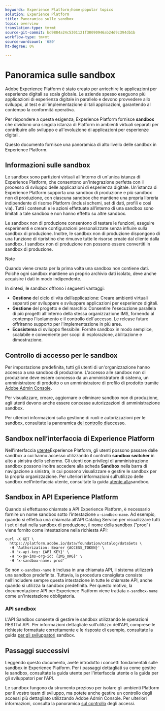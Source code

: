 ```yaml
---
keywords: Experience Platform;home;popular topics
solution: Experience Platform
title: Panoramica sulle sandbox
topic: overview
translation-type: tm+mt
source-git-commit: bd9884a24c5301121f30090946ab24d9c394db1b
workflow-type: tm+mt
source-wordcount: '680'
ht-degree: 0%

---
```



# Panoramica sulle sandbox

 Adobe Experience Platform è stato creato per arricchire le applicazioni per esperienze digitali su scala globale. Le aziende spesso eseguono più applicazioni di esperienza digitale in parallelo e devono provvedere allo sviluppo, al test e all&#39;implementazione di tali applicazioni, garantendo al contempo la conformità operativa.

Per rispondere a questa esigenza,  Experience Platform fornisce **sandbox** che dividono una singola istanza di Platform in ambienti virtuali separati per contribuire allo sviluppo e all&#39;evoluzione di applicazioni per esperienze digitali.

Questo documento fornisce una panoramica di alto livello delle sandbox in  Experience Platform.

## Informazioni sulle sandbox

Le sandbox sono partizioni virtuali all&#39;interno di un&#39;unica istanza di  Experience Platform, che consentono un&#39;integrazione perfetta con il processo di sviluppo delle applicazioni di esperienza digitale. Un&#39;istanza di Experience Platform  supporta una sandbox di produzione e più sandbox non di produzione, con ciascuna sandbox che mantiene una propria libreria indipendente di risorse Platform (inclusi schemi, set di dati, profili e così via).  Tutti i contenuti e le azioni effettuate all’interno di una sandbox sono limitati a tale sandbox e non hanno effetto su altre sandbox.

Le sandbox non di produzione consentono di testare le funzioni, eseguire esperimenti e creare configurazioni personalizzate senza influire sulla sandbox di produzione. Inoltre, le sandbox non di produzione dispongono di una funzione di ripristino che rimuove tutte le risorse create dal cliente dalla sandbox. I sandbox non di produzione non possono essere convertiti in sandbox di produzione.

>[!NOTE]
>
>Quando viene creata per la prima volta una sandbox non contiene dati. Poiché ogni sandbox mantiene un proprio archivio dati isolato, deve anche acquisire i dati in modo indipendente.

In sintesi, le sandbox offrono i seguenti vantaggi:

* **Gestione** del ciclo di vita dell’applicazione: Creare ambienti virtuali separati per sviluppare e sviluppare applicazioni per esperienze digitali.
* **Gestione** del progetto e del marchio: Consentire l&#39;esecuzione parallela di più progetti all&#39;interno della stessa organizzazione IMS, fornendo al contempo l&#39;isolamento e il controllo dell&#39;accesso. Le release future offriranno supporto per l&#39;implementazione in più aree.
* **Ecosistema** di sviluppo flessibile: Fornite sandbox in modo semplice, scalabile e conveniente per scopi di esplorazione, abilitazione e dimostrazione.

## Controllo di accesso per le sandbox

Per impostazione predefinita, tutti gli utenti di un&#39;organizzazione hanno accesso a una sandbox di produzione. L&#39;accesso alle sandbox non di produzione deve essere concesso da un amministratore di sistema, un amministratore di prodotto o un amministratore di profilo di prodotto tramite [Adobe  Admin Console](https://adminconsole.adobe.com).

Per visualizzare, creare, aggiornare o eliminare sandbox non di produzione, agli utenti devono anche essere concesse autorizzazioni di amministrazione sandbox.

Per ulteriori informazioni sulla gestione di ruoli e autorizzazioni per le sandbox, consultate la panoramica [del controllo di](../access-control/home.md)accesso.

## Sandbox nell’interfaccia  di Experience Platform

Nell&#39;interfaccia [utente](https://platform.adobe.com)Experience Platform, gli utenti possono passare dalle sandbox a cui hanno accesso utilizzando il controllo **sandbox switcher** in alto a sinistra dello schermo.  Gli utenti con privilegi di amministrazione sandbox possono inoltre accedere alla scheda **Sandbox** nella barra di navigazione a sinistra, in cui possono visualizzare e gestire le sandbox per la propria organizzazione. Per ulteriori informazioni sull’utilizzo delle sandbox nell’interfaccia utente, consultate la guida [utente alla](ui/overview.md)sandbox.

## Sandbox in  API Experience Platform

Quando si effettuano chiamate a  API Experience Platform, è necessario fornire un nome sandbox sotto l&#39;intestazione `x-sandbox-name`. Ad esempio, quando si effettua una chiamata all&#39;API [](https://www.adobe.io/apis/experienceplatform/home/api-reference.html#!acpdr/swagger-specs/catalog.yaml) Catalog Service per visualizzare tutti i set di dati nella sandbox di produzione, il nome della sandbox (&quot;prod&quot;) viene fornito come intestazione nella richiesta API:

```shell
curl -X GET \
  https://platform.adobe.io/data/foundation/catalog/dataSets \
  -H 'Authorization: Bearer {ACCESS_TOKEN}' \
  -H 'x-api-key: {API_KEY}' \
  -H 'x-gw-ims-org-id: {IMS_ORG}' \
  -H 'x-sandbox-name: prod'
```

Se non `x-sandbox-name` è inclusa in una chiamata API, il sistema utilizzerà una sandbox predefinita. Tuttavia, la procedura consigliata consiste nell’includere sempre questa intestazione in tutte le chiamate API, anche quando si utilizza la sandbox predefinita. Per questo motivo, la documentazione API per  Experience Platform viene trattata `x-sandbox-name` come un&#39;intestazione obbligatoria.

### API sandbox

L&#39;API Sandbox consente di gestire le sandbox utilizzando le operazioni RESTful API. Per informazioni dettagliate sull&#39;utilizzo dell&#39;API, comprese le richieste formattate correttamente e le risposte di esempio, consultate la guida [per gli sviluppatori](api/getting-started.md) sandbox.

## Passaggi successivi

Leggendo questo documento, avete introdotto i concetti fondamentali sulle sandbox in  Experience Platform. Per i passaggi dettagliati su come gestire le sandbox, consultate la guida [](ui/overview.md) utente per l&#39;interfaccia utente o la guida [](./api/getting-started.md) per gli sviluppatori per l&#39;API.

Le sandbox fungono da strumento prezioso per isolare gli ambienti Platform per il vostro team di sviluppo, ma potete anche gestire un controllo degli accessi più dettagliato utilizzando Adobe  Admin Console. Per ulteriori informazioni, consulta la panoramica [sul controllo](../access-control/home.md) degli accessi.